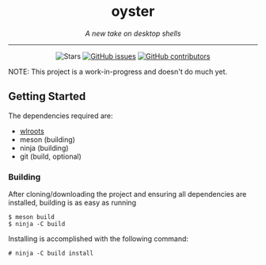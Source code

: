 <h1 align="center">oyster</h1>
<p align="center"><i>A new take on desktop shells</i></p>
<hr><p align="center">
  <img alt="Stars" src="https://img.shields.io/github/stars/buffet/oyster.svg?label=Stars&style=flat" />
  <a href="https://github.com/buffet/oyster/issues"><img alt="GitHub issues" src="https://img.shields.io/github/issues/buffet/oyster.svg"/></a>
  <a href="https://github.com/buffet/oyster/graphs/contributors"><img alt="GitHub contributors" src="https://img.shields.io/github/contributors/buffet/oyster"></a>
</p>

NOTE: This project is a work-in-progress and doesn't do much yet.


## Getting Started

The dependencies required are:

- [wlroots](https://github.com/swaywm/wlroots)
- meson (building)
- ninja (building)
- git (build, optional)

### Building

After cloning/downloading the project and ensuring all dependencies are installed, building is as easy as running

```
$ meson build
$ ninja -C build
```

Installing is accomplished with the following command:

```
# ninja -C build install
```
